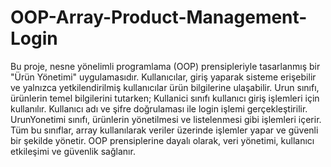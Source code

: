 # OOP-Array-Product-Management-Login
Bu proje, nesne yönelimli programlama (OOP) prensipleriyle tasarlanmış bir "Ürün Yönetimi" uygulamasıdır. Kullanıcılar, giriş yaparak sisteme erişebilir ve yalnızca yetkilendirilmiş kullanıcılar ürün bilgilerine ulaşabilir. Urun sınıfı, ürünlerin temel bilgilerini tutarken; Kullanici sınıfı kullanıcı giriş işlemleri için kullanılır. Kullanıcı adı ve şifre doğrulaması ile login işlemi gerçekleştirilir. UrunYonetimi sınıfı, ürünlerin yönetilmesi ve listelenmesi gibi işlemleri içerir. Tüm bu sınıflar, array kullanılarak veriler üzerinde işlemler yapar ve güvenli bir şekilde yönetir. OOP prensiplerine dayalı olarak, veri yönetimi, kullanıcı etkileşimi ve güvenlik sağlanır.
